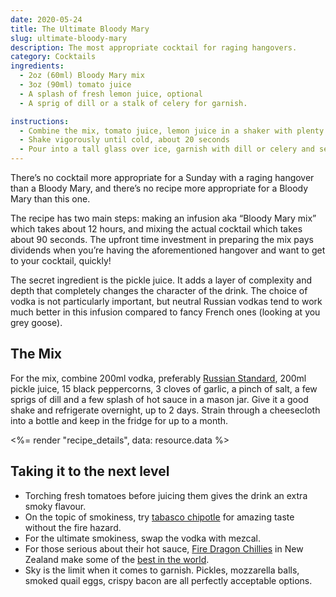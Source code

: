 ```yaml
---
date: 2020-05-24
title: The Ultimate Bloody Mary
slug: ultimate-bloody-mary
description: The most appropriate cocktail for raging hangovers.
category: Cocktails
ingredients:
  - 2oz (60ml) Bloody Mary mix
  - 3oz (90ml) tomato juice
  - A splash of fresh lemon juice, optional
  - A sprig of dill or a stalk of celery for garnish.

instructions:
  - Combine the mix, tomato juice, lemon juice in a shaker with plenty of ice.
  - Shake vigorously until cold, about 20 seconds
  - Pour into a tall glass over ice, garnish with dill or celery and serve.
---
```


There’s no cocktail more appropriate for a Sunday with a raging hangover than a Bloody Mary, and there’s no recipe more appropriate for a Bloody Mary than this one.

The recipe has two main steps: making an infusion aka “Bloody Mary mix” which takes about 12 hours, and mixing the actual cocktail which takes about 90 seconds. The upfront time investment in preparing the mix pays dividends when you’re having the aforementioned hangover and want to get to your cocktail, quickly!

The secret ingredient is the pickle juice. It adds a layer of complexity and depth that completely changes the character of the drink. The choice of vodka is not particularly important, but neutral Russian vodkas tend to work much better in this infusion compared to fancy French ones (looking at you grey goose).

## The Mix

For the mix, combine 200ml vodka, preferably [Russian Standard](http://www.russianstandardvodka.com/), 200ml pickle juice, 15 black peppercorns, 3 cloves of garlic, a pinch of salt, a few sprigs of dill and a few splash of hot sauce in a mason jar. Give it a good shake and refrigerate overnight, up to 2 days. Strain through a cheesecloth into a bottle and keep in the fridge for up to a month.

<%= render "recipe_details", data: resource.data %>

## Taking it to the next level

- Torching fresh tomatoes before juicing them gives the drink an extra smoky flavour.
- On the topic of smokiness, try [tabasco chipotle](https://www.tabasco.com/hot-sauces/chipotle-sauce/) for amazing taste without the fire hazard.
- For the ultimate smokiness, swap the vodka with mezcal.
- For those serious about their hot sauce, [Fire Dragon Chillies](https://www.firedragonchillies.co.nz/) in New Zealand make some of the [best in the world](https://www.firedragonchillies.co.nz/product/mr-chilli-award-winning-threesome-2/).
- Sky is the limit when it comes to garnish. Pickles, mozzarella balls, smoked quail eggs, crispy bacon are all perfectly acceptable options.
